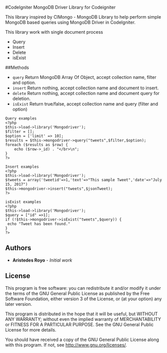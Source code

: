 #CodeIgniter MongoDB Driver Library for Codeigniter

This library inspired by CIMongo - MongoDB Library to help perform simple MongoDB based queries using MongoDB Driver in CodeIgniter.

This library work with single document process
* Query
* Insert
* Delete
* isExist

##Methods
* `query` Return MongoDB Array Of Object, accept collection name, filter and option.
* `insert` Return nothing, accept collection name and document to insert.
* `delete` Return nothing, accept collection name and document query for deletion.
* `isExist` Return true/false, accept collection name and query (filter and option)

```
Query examples
<?php
$this->load->library('Mongodriver');
$filter = [];
$option = ['limit' => 10];
$results = $this->mongodriver->query("tweets",$filter,$option);
foreach ($results as $row) {
	echo ($row->_id) . "</br>\n";
}
?>
```

```
Insert examples
<?php
$this->load->library('Mongodriver');
$tweets = array('tweetid'=>1,'text'=>"This sample Tweet",'date'=>"July 15, 2017")
$this->mongodriver->insert("tweets",$jsonTweet);
?>
```

```
isExist examples
<?php
$this->load->library('Mongodriver');
$query = ["id" =>1];
if (!$this->mongodriver->isExist("tweets",$query)) {
 echo "Tweet has been found."
}
?>
```

## Authors

* **Aristedes Royo** - *Initial work* 

## License

This program is free software: you can redistribute it and/or modify
it under the terms of the GNU General Public License as published by
the Free Software Foundation, either version 3 of the License, or
(at your option) any later version.

This program is distributed in the hope that it will be useful,
but WITHOUT ANY WARRANTY; without even the implied warranty of
MERCHANTABILITY or FITNESS FOR A PARTICULAR PURPOSE.  See the
GNU General Public License for more details.

You should have received a copy of the GNU General Public License
along with this program.  If not, see <http://www.gnu.org/licenses/>.
